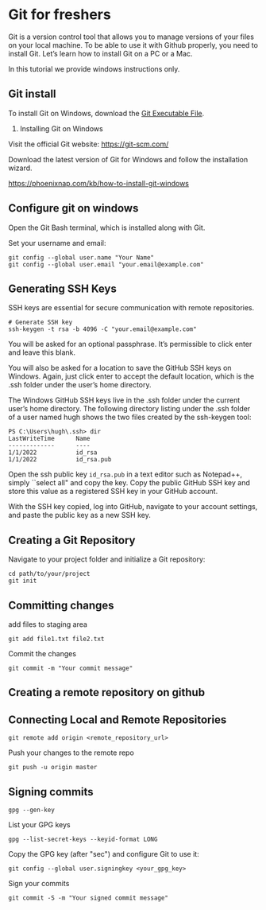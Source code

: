 # Git for freshers

Git is a version control tool that allows you to manage versions of your files on your local machine. To be able to use it with Github properly, you need to install Git. Let’s learn how to install Git on a PC or a Mac.

In this tutorial we provide windows instructions only.

## Git install

To install Git on Windows, download the [Git Executable File](https://git-scm.com/downloads).

1. Installing Git on Windows

Visit the official Git website: https://git-scm.com/

Download the latest version of Git for Windows and follow the installation wizard.

https://phoenixnap.com/kb/how-to-install-git-windows

## Configure git on windows

Open the Git Bash terminal, which is installed along with Git.

Set your username and email:

```
git config --global user.name "Your Name"
git config --global user.email "your.email@example.com"
```
## Generating SSH Keys

SSH keys are essential for secure communication with remote repositories.


```
# Generate SSH key
ssh-keygen -t rsa -b 4096 -C "your.email@example.com"
```

You will be asked for an optional passphrase. It’s permissible to click enter and leave this blank.

You will also be asked for a location to save the GitHub SSH keys on Windows. Again, just click enter to accept the default location, which is the .ssh folder under the user’s home directory.

The Windows GitHub SSH keys live in the .ssh folder under the current user’s home directory. The following directory listing under the .ssh folder of a user named hugh shows the two files created by the ssh-keygen tool:

```
PS C:\Users\hugh\.ssh> dir
LastWriteTime      Name
-------------      ----
1/1/2022           id_rsa
1/1/2022           id_rsa.pub
```



Open the ssh public key `id_rsa.pub` in a text editor such as Notepad++, simply ``select all" and copy the key.
Copy the public GitHub SSH key and store this value as a registered SSH key in your GitHub account.

With the SSH key copied, log into GitHub, navigate to your account settings, and paste the public key as a new SSH key.


## Creating a Git Repository

Navigate to your project folder and initialize a Git repository:

```
cd path/to/your/project
git init
```

## Committing changes

add files to staging area

```
git add file1.txt file2.txt

```
Commit the changes
```
git commit -m "Your commit message"
```

## Creating a remote repository on github

## Connecting Local and Remote Repositories

```
git remote add origin <remote_repository_url>
```

Push your changes to the remote repo

```
git push -u origin master
```

## Signing commits

```
gpg --gen-key
```

List your GPG keys
```
gpg --list-secret-keys --keyid-format LONG
```

Copy the GPG key (after "sec") and configure Git to use it:

```
git config --global user.signingkey <your_gpg_key>
```
Sign your commits

```
git commit -S -m "Your signed commit message"
```




